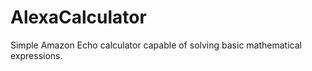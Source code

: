 # AlexaCalculator

Simple Amazon Echo calculator capable of solving basic mathematical expressions.

